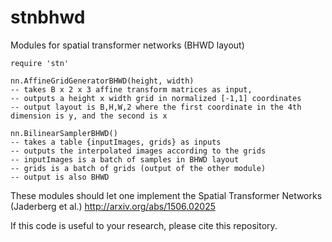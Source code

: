 # stnbhwd
Modules for spatial transformer networks (BHWD layout)

```
require 'stn'

nn.AffineGridGeneratorBHWD(height, width)
-- takes B x 2 x 3 affine transform matrices as input, 
-- outputs a height x width grid in normalized [-1,1] coordinates
-- output layout is B,H,W,2 where the first coordinate in the 4th dimension is y, and the second is x

nn.BilinearSamplerBHWD()
-- takes a table {inputImages, grids} as inputs
-- outputs the interpolated images according to the grids
-- inputImages is a batch of samples in BHWD layout
-- grids is a batch of grids (output of the other module)
-- output is also BHWD
```

These modules should let one implement the Spatial Transformer Networks (Jaderberg et al.)
http://arxiv.org/abs/1506.02025

If this code is useful to your research, please cite this repository.

